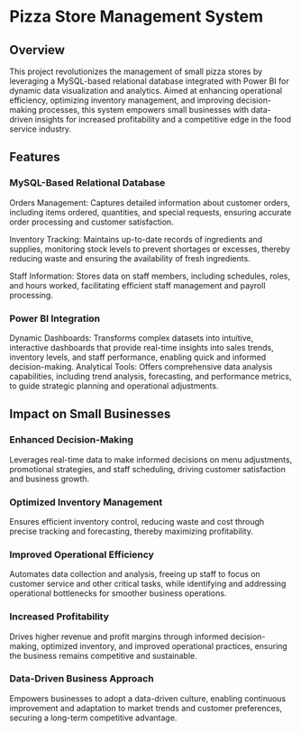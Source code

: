 # Pizza Store Management System

## **Overview**

This project revolutionizes the management of small pizza stores by leveraging a MySQL-based relational database integrated with Power BI for dynamic data visualization and analytics. Aimed at enhancing operational efficiency, optimizing inventory management, and improving decision-making processes, this system empowers small businesses with data-driven insights for increased profitability and a competitive edge in the food service industry.

## **Features**

### MySQL-Based Relational Database

Orders Management: Captures detailed information about customer orders, including items ordered, quantities, and special requests, ensuring accurate order processing and customer satisfaction.

Inventory Tracking: Maintains up-to-date records of ingredients and supplies, monitoring stock levels to prevent shortages or excesses, thereby reducing waste and ensuring the availability of fresh ingredients.

Staff Information: Stores data on staff members, including schedules, roles, and hours worked, facilitating efficient staff management and payroll processing.

### Power BI Integration

Dynamic Dashboards: Transforms complex datasets into intuitive, interactive dashboards that provide real-time insights into sales trends, inventory levels, and staff performance, enabling quick and informed decision-making.
Analytical Tools: Offers comprehensive data analysis capabilities, including trend analysis, forecasting, and performance metrics, to guide strategic planning and operational adjustments.

## **Impact on Small Businesses**

### Enhanced Decision-Making

Leverages real-time data to make informed decisions on menu adjustments, promotional strategies, and staff scheduling, driving customer satisfaction and business growth.

### Optimized Inventory Management

Ensures efficient inventory control, reducing waste and cost through precise tracking and forecasting, thereby maximizing profitability.

### Improved Operational Efficiency

Automates data collection and analysis, freeing up staff to focus on customer service and other critical tasks, while identifying and addressing operational bottlenecks for smoother business operations.

### Increased Profitability

Drives higher revenue and profit margins through informed decision-making, optimized inventory, and improved operational practices, ensuring the business remains competitive and sustainable.

### Data-Driven Business Approach

Empowers businesses to adopt a data-driven culture, enabling continuous improvement and adaptation to market trends and customer preferences, securing a long-term competitive advantage.
